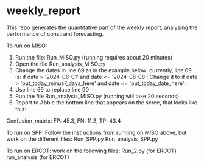 # weekly_report
This repo generates the quantitative part of the weekly report, analysing the performance of constraint forecasting.

To run on MISO:
1. Run the file: Run_MISO.py   (running requires about 20 minutes)
2. Open the file Run_analysis_MISO.py
3. Change the dates in line 69 as in the example below:
   currently, line 69 is:
   if date > '2024-08-01' and date <= '2024-08-08':
   Change it to
   if date > 'put_today_minus7_days_here' and date <= 'put_today_date_here':
4. Use line 69 to replace line 90
5. Run the file Run_analysis_MISO.py (running will take 20 seconds)
7. Report to Abbie the bottom line that appears on the scree, that looks like this:

Confusion_matrix:
FP: 45.3, FN: 11.3, TP: 43.4


To run on SPP:
Follow the instructions from running on MISO above, but work on the different files:
Run_SPP.py
Run_analysis_SPP.py


To run on ERCOT: work on the following files:
Run_2.py (for ERCOT)
run_analysis (for ERCOT)

